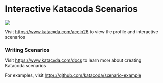 # Interactive Katacoda Scenarios

[![](http://shields.katacoda.com/katacoda/aceln26/count.svg)](https://www.katacoda.com/aceln26 "Get your profile on Katacoda.com")

Visit https://www.katacoda.com/aceln26 to view the profile and interactive scenarios

### Writing Scenarios
Visit https://www.katacoda.com/docs to learn more about creating Katacoda scenarios

For examples, visit https://github.com/katacoda/scenario-example
